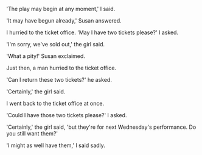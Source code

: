 'The play may begin at any moment,' I said.

'It may have begun already,' Susan answered.

I hurried to the ticket office. 'May I have two tickets please?' I asked.

'I'm sorry, we've sold out,' the girl said.

'What a pity!' Susan exclaimed.

Just then, a man hurried to the ticket office.

'Can I return these two tickets?' he asked.

'Certainly,' the girl said.

I went back to the ticket office at once.

'Could I have those two tickets please?' I asked.

'Certainly,' the girl said, 'but they're for next Wednesday's performance. Do you still want them?'

'I might as well have them,' I said sadly.



